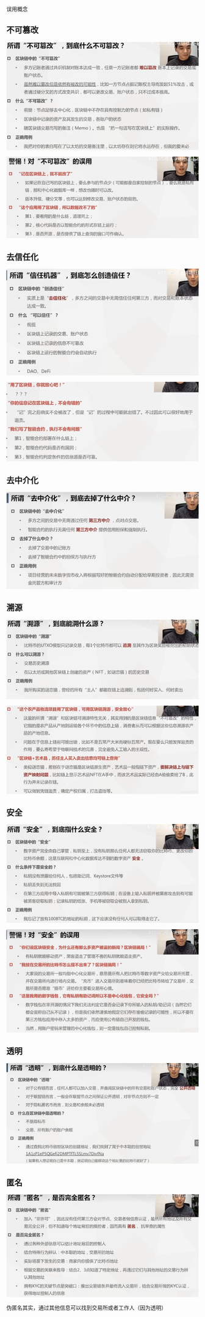 误用概念

##  不可篡改

![image-20231014123826189](assets\image-20231014123826189.png)

![image-20231014123921237](assets\image-20231014123921237.png)



## 去信任化

![image-20231014124109685](assets\image-20231014124109685.png)

![image-20231014124127120](assets\image-20231014124127120.png)



## 去中介化

![image-20231014124223554](assets\image-20231014124223554.png)



## 溯源

![image-20231014124349369](assets\image-20231014124349369.png)

![image-20231014124419845](assets\image-20231014124419845.png)



## 安全

![image-20231014124449034](assets\image-20231014124449034.png)

![image-20231014124507984](assets\image-20231014124507984.png)

## 透明

![image-20231014124537619](assets\image-20231014124537619.png)

## 匿名

![image-20231014124603352](assets\image-20231014124603352.png)

伪匿名其实，通过其他信息可以找到交易所或者工作人（因为透明）

